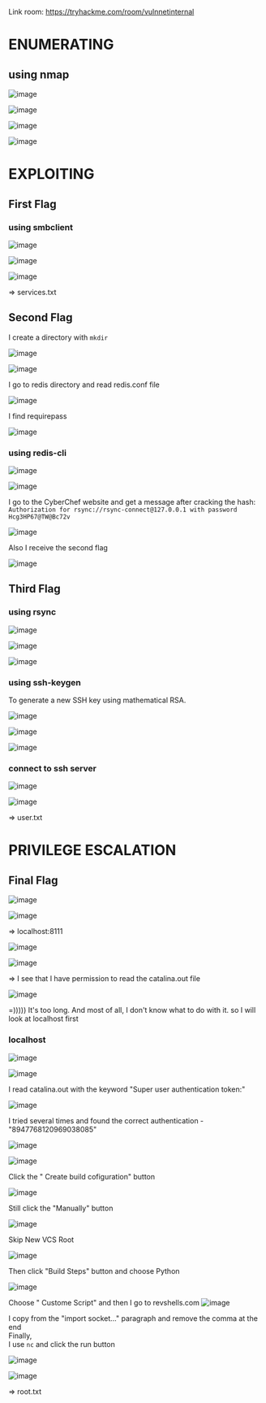 Link room: https://tryhackme.com/room/vulnnetinternal
# ENUMERATING
## using nmap
![image](https://github.com/nguyenngocdung18/tryhackme/assets/134156226/b3ce6f00-372b-4865-91a0-9886a5d72652)

![image](https://github.com/nguyenngocdung18/tryhackme/assets/134156226/adfec87d-5f7d-4a7f-9aa1-40a035feac7a)

![image](https://github.com/nguyenngocdung18/tryhackme/assets/134156226/a6233cd0-8374-4b60-87b1-90f598ba4cc0)

![image](https://github.com/nguyenngocdung18/tryhackme/assets/134156226/14908491-6861-4232-8d19-0a314ece43a2)

# EXPLOITING
## First Flag
### using smbclient

![image](https://github.com/nguyenngocdung18/tryhackme/assets/134156226/570e7504-7c98-4e98-b1ef-b6d9af62bf5f)

![image](https://github.com/nguyenngocdung18/tryhackme/assets/134156226/5bded2e7-c451-41ef-9902-d8a5b98a6eb0)

![image](https://github.com/nguyenngocdung18/tryhackme/assets/134156226/f8d958f4-1951-47de-8a8a-417bf2f9b905)

=> services.txt

## Second Flag
I create a directory with ```mkdir```

![image](https://github.com/nguyenngocdung18/tryhackme/assets/134156226/f83d47c4-7c2a-435b-a307-dd406a391924)

![image](https://github.com/nguyenngocdung18/tryhackme/assets/134156226/adeb05ce-71d2-4f38-8fb5-6c6a64550826)

I go to redis directory and read redis.conf file

![image](https://github.com/nguyenngocdung18/tryhackme/assets/134156226/44659c15-bf64-469a-badf-eca8c11154eb)

I find requirepass 

![image](https://github.com/nguyenngocdung18/tryhackme/assets/134156226/5890d171-8f99-4edb-baa2-019afbbfcbe0)

### using redis-cli

![image](https://github.com/nguyenngocdung18/tryhackme/assets/134156226/610e1fb1-00ea-4b81-8a09-fce3fc465f85)

![image](https://github.com/nguyenngocdung18/tryhackme/assets/134156226/b349ab03-be3c-4007-ab11-d36e7872008d)

I go to the CyberChef website and get a message after cracking the hash: ```Authorization for rsync://rsync-connect@127.0.0.1 with password Hcg3HP67@TW@Bc72v```

![image](https://github.com/nguyenngocdung18/tryhackme/assets/134156226/dbce7da7-05d5-4221-97fd-f6def0b39b15)

Also I receive the second flag

![image](https://github.com/nguyenngocdung18/tryhackme/assets/134156226/5402157d-de03-48a1-9572-598efcc323cb)

## Third Flag
### using rsync

![image](https://github.com/nguyenngocdung18/tryhackme/assets/134156226/8d36d54d-5b47-47b1-b804-f1e354c2f3aa)

![image](https://github.com/nguyenngocdung18/tryhackme/assets/134156226/8ecf1b14-1775-44d9-bdb9-dad2bbeca788)

![image](https://github.com/nguyenngocdung18/tryhackme/assets/134156226/1a330d09-fada-47b7-b6b3-fc11ade91499)

### using ssh-keygen
To generate a new SSH key using mathematical RSA.

![image](https://github.com/nguyenngocdung18/tryhackme/assets/134156226/755b8767-f748-4ba2-9e55-04017d03c5a7)

![image](https://github.com/nguyenngocdung18/tryhackme/assets/134156226/435e4bf2-aa5a-4647-85fc-5b61ea95e349)

![image](https://github.com/nguyenngocdung18/tryhackme/assets/134156226/f8e89640-ab7d-405c-a917-b420be38f80a)

### connect to ssh server

![image](https://github.com/nguyenngocdung18/tryhackme/assets/134156226/c9ed31fe-1293-40ad-9b19-5e91922a6af1)

![image](https://github.com/nguyenngocdung18/tryhackme/assets/134156226/3f1a67ca-38d3-447f-8a3a-baacb238ab2d)

=> user.txt
# PRIVILEGE ESCALATION
## Final Flag
![image](https://github.com/nguyenngocdung18/tryhackme/assets/134156226/889e2940-31a1-40ae-b795-7992c57c48e4)

![image](https://github.com/nguyenngocdung18/tryhackme/assets/134156226/d0f04ff5-3848-4b37-b9f9-b882914228a9)

=> localhost:8111

![image](https://github.com/nguyenngocdung18/tryhackme/assets/134156226/d6a2b0e3-f59d-4f8f-8978-373b0dd7bdc4)

![image](https://github.com/nguyenngocdung18/tryhackme/assets/134156226/f48c122b-ba82-4ffc-9380-06ba940eb063)

=> I see that I have permission to read the catalina.out file

![image](https://github.com/nguyenngocdung18/tryhackme/assets/134156226/4abbd47a-477f-49fc-abe5-c764ca095c91)

=))))) It's too long. And most of all, I don't know what to do with it. so I will look at localhost first
### localhost

![image](https://github.com/nguyenngocdung18/tryhackme/assets/134156226/474c2f0b-bf0a-4dff-9e7a-926a27058279)

![image](https://github.com/nguyenngocdung18/tryhackme/assets/134156226/e3a0440c-7931-40f5-8db1-8e51f001df04)

I read catalina.out with the keyword "Super user authentication token:"

![image](https://github.com/nguyenngocdung18/tryhackme/assets/134156226/2391bfdd-13f7-4c1e-b803-732becd7ecf3)

I tried several times and found the correct authentication - "8947768120969038085"

![image](https://github.com/nguyenngocdung18/tryhackme/assets/134156226/9852b0d1-4d21-4f69-be92-1d4b929a927f)

![image](https://github.com/nguyenngocdung18/tryhackme/assets/134156226/eade8e1b-c41a-43fd-9b13-aa866da7c2be)

Click the " Create build cofiguration" button

![image](https://github.com/nguyenngocdung18/tryhackme/assets/134156226/746fdacb-566e-4599-ab64-b2c2481e0c43)

Still click the "Manually" button

![image](https://github.com/nguyenngocdung18/tryhackme/assets/134156226/a922e255-e844-4cc9-882f-59b865334cd6)

Skip  New VCS Root

![image](https://github.com/nguyenngocdung18/tryhackme/assets/134156226/f5b9775c-65b1-45d5-80a0-7f73dda43dc8)

Then click "Build Steps" button and choose Python

![image](https://github.com/nguyenngocdung18/tryhackme/assets/134156226/304f79ac-c41b-4d83-a81c-8871220564aa)

Choose " Custome Script" and then I go to revshells.com 
![image](https://github.com/nguyenngocdung18/tryhackme/assets/134156226/009c6c73-f6bc-408b-9b30-1644aa239762)

I copy from the "import socket..." paragraph and remove the comma at the end
<br>
Finally,
<br>
I use ```nc``` and click the run button

![image](https://github.com/nguyenngocdung18/tryhackme/assets/134156226/872f848f-0121-4233-9ca0-e9ace17a859c)


![image](https://github.com/nguyenngocdung18/tryhackme/assets/134156226/94d57cc7-bc7f-438c-a8d5-175fbf33527a)

=> root.txt
